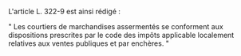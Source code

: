 L'article L. 322-9 est ainsi rédigé :

" Les courtiers de marchandises assermentés se conforment aux dispositions prescrites par le code des impôts applicable localement relatives aux ventes publiques et par enchères. "
